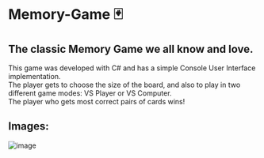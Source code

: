 # Memory-Game 🃏
## The classic Memory Game we all know and love.

This game was developed with C# and has a simple Console User Interface implementation.  
The player gets to choose the size of the board, and also to play in two different game modes: VS Player or VS Computer.  
The player who gets most correct pairs of cards wins!

## Images:
![image](https://user-images.githubusercontent.com/94289687/185434231-92105bdc-0363-484c-86d7-20ae0709c12c.png)
